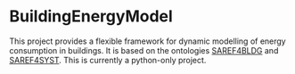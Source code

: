 # BuildingEnergyModel

This project provides a flexible framework for dynamic modelling of energy consumption in buildings. 
It is based on the ontologies [SAREF4BLDG](https://saref.etsi.org/saref4bldg/) and [SAREF4SYST](https://saref.etsi.org/saref4syst/). 
This is currently a python-only project.




